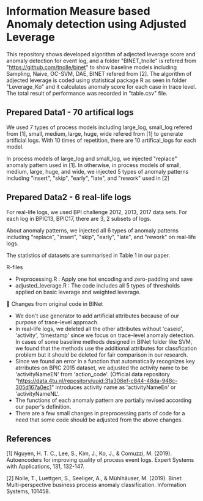 # Information Measure based Anomaly detection using Adjusted Leverage
This repository shows developed algorithm of adjected leverage score and anomaly detection for event log, and a folder "BINET_tnolle" is refered from "https://github.com/tnolle/binet" to show baseline models including Sampling, Naive, OC-SVM, DAE, BINET refered from [2].
The algorithm of adjected leverage is coded using statistical package R as seen in folder "Leverage_Ko" and it calculates anomaly score for each case in trace level. 
The total result of performance was recorded in "table.csv" file.


## Prepared Data1 - 70 artifical logs
We used 7 types of process models including large_log, small_log refered from [1], small, medium, large, huge, wide refered from [1] to generate artificial logs. With 10 times of repetition, there are 10 artifical_logs for each model.  

In process models of large_log and small_log, we injected "replace" anomaly pattern used in [1]. In otherwise, in process models of small, medium, large, huge, and wide, we injected 5 types of anomaly patterns including "insert", "skip", "early", "late", and "rework" used in [2]

## Prepared Data2 - 6 real-life logs
For real-life logs, we used BPI challenge 2012, 2013, 2017 data sets. For each log in BPIC13, BPIC17, there are 3, 2 subsets of logs. 

About anomaly patterns, we injected all 6 types of anomaly patterns including "replace", "insert", "skip", "early", "late", and "rework" on real-life logs.

The statistics of datasets are summarised in Table 1 in our paper.

R-files
- Preprocessing.R : Apply one hot encoding and zero-padding and save
- adjusted_leverage.R : The code includes all 5 types of thresholds applied on basic leverage and weighted leverage.

&#x1F53A; Changes from original code in BINet
- We don't use generator to add artificial attributes because of our purpose of trace-level approach.
- In real-life logs, we deleted all the other attributes without 'caseid', 'activity', 'timestamp' since we focus on trace-level anomaly detection. In cases of some baseline methods designed in BINet folder like SVM, we found that the methods use the additional attributes for classfication problem but it should be deleted for fair comparison in our research.
- Since we found an error in a function that automatically recognizes key atrributes on BPIC 2015 dataset, we adjusted the activity name to be 'activityNameEN' from 'action_code'. (Official data repository "https://data.4tu.nl/repository/uuid:31a308ef-c844-48da-948c-305d167a0ec1" introduces activity name as 'activityNameEn' or 'activityNameNL'.   
- The functions of each anomaly pattern are partially revised according our paper's definition.
- There are a few small changes in preprocessing parts of code for a need that some code should be adjusted from the above changes.


## References
[1] Nguyen, H. T. C., Lee, S., Kim, J., Ko, J., & Comuzzi, M. (2019). Autoencoders for improving quality of process event logs. Expert Systems with Applications, 131, 132-147.

[2] Nolle, T., Luettgen, S., Seeliger, A., & Mühlhäuser, M. (2019). Binet: Multi-perspective business process anomaly classification. Information Systems, 101458.









